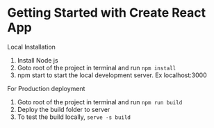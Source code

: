 # Getting Started with Create React App

Local Installation

1. Install Node js
2. Goto root of the project in terminal and run `npm install`
3. npm start to start the local development server. Ex localhost:3000

For Production deployment

1. Goto root of the project in terminal and run `npm run build`
2. Deploy the build folder to server
3. To test the build locally, `serve -s build`
